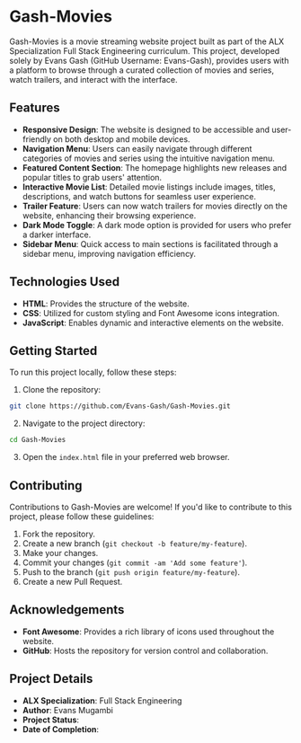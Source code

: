 # Gash-Movies

Gash-Movies is a movie streaming website project built as part of the ALX Specialization Full Stack Engineering curriculum. This project, developed solely by Evans Gash (GitHub Username: Evans-Gash), provides users with a platform to browse through a curated collection of movies and series, watch trailers, and interact with the interface.

## Features

- **Responsive Design**: The website is designed to be accessible and user-friendly on both desktop and mobile devices.
- **Navigation Menu**: Users can easily navigate through different categories of movies and series using the intuitive navigation menu.
- **Featured Content Section**: The homepage highlights new releases and popular titles to grab users' attention.
- **Interactive Movie List**: Detailed movie listings include images, titles, descriptions, and watch buttons for seamless user experience.
- **Trailer Feature**: Users can now watch trailers for movies directly on the website, enhancing their browsing experience.
- **Dark Mode Toggle**: A dark mode option is provided for users who prefer a darker interface.
- **Sidebar Menu**: Quick access to main sections is facilitated through a sidebar menu, improving navigation efficiency.

## Technologies Used

- **HTML**: Provides the structure of the website.
- **CSS**: Utilized for custom styling and Font Awesome icons integration.
- **JavaScript**: Enables dynamic and interactive elements on the website.

## Getting Started

To run this project locally, follow these steps:

1. Clone the repository:

```bash
git clone https://github.com/Evans-Gash/Gash-Movies.git
```

2. Navigate to the project directory:

```bash
cd Gash-Movies
```

3. Open the `index.html` file in your preferred web browser.

## Contributing

Contributions to Gash-Movies are welcome! If you'd like to contribute to this project, please follow these guidelines:

1. Fork the repository.
2. Create a new branch (`git checkout -b feature/my-feature`).
3. Make your changes.
4. Commit your changes (`git commit -am 'Add some feature'`).
5. Push to the branch (`git push origin feature/my-feature`).
6. Create a new Pull Request.

## Acknowledgements

- **Font Awesome**: Provides a rich library of icons used throughout the website.
- **GitHub**: Hosts the repository for version control and collaboration.

## Project Details

- **ALX Specialization**: Full Stack Engineering
- **Author**: Evans Mugambi
- **Project Status**: 
- **Date of Completion**: 


